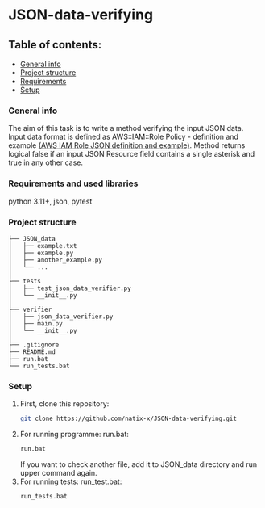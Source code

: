 # JSON-data-verifying

## Table of contents: 
* [General info](#general-info)
* [Project structure](#project-structure)
* [Requirements](#requirements)
* [Setup](#setup)

### General info
The aim of this task is to write a method verifying the input JSON data.
Input data format is defined as AWS::IAM::Role Policy - definition and example [(AWS IAM Role JSON definition and example)](https://docs.aws.amazon.com/AWSCloudFormation/latest/UserGuide/aws-properties-iam-role-policy.html).
Method returns logical false if an input JSON Resource field contains a single asterisk and true in any other case. 
### Requirements and used libraries
python 3.11+, json, pytest
### Project structure
```
├── JSON_data
│   ├── example.txt
│   ├── example.py
│   ├── another_example.py
│   └── ...
│
├── tests
│   ├── test_json_data_verifier.py
│   └── __init__.py
│
├── verifier
│   ├── json_data_verifier.py
│   ├── main.py
│   └── __init__.py
│
├── .gitignore
├── README.md
├── run.bat
└── run_tests.bat
```
### Setup
1. First, clone this repository:
   ```sh
   git clone https://github.com/natix-x/JSON-data-verifying.git
   ```
2. For running programme: run.bat:
   ```sh
   run.bat
   ```
   If you want to check another file, add it to JSON_data directory and run upper command again. 
3. For running tests: run_test.bat:
   ```sh
   run_tests.bat
   ```